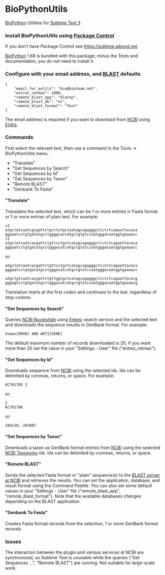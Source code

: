 BioPythonUtils
==============

[BioPython](http://biopython.org) Utilities for [Sublime Text 3](http://www.sublimetext.com/3)

### Install BioPythonUtils using [Package Control](https://sublime.wbond.net)

If you don't have Package Control see https://sublime.wbond.net.

[BioPython](http://biopython.org) 1.68 is bundled with this package, minus the Tests and
documentation, you do not need to install it.

### Configure with your email address, and [BLAST](http://blast.ncbi.nlm.nih.gov/Blast.cgi) defaults

~~~~
{
    "email_for_eutils": "bio@bioteam.net",
    "entrez_retmax": 1000,
    "remote_blast_app": "blastp",
    "remote_blast_db": "nr",
    "remote_blast_format": "Text"
}
~~~~

The email address is required if you want to download from [NCBI](http://www.ncbi.nlm.nih.gov)
using [EUtils](http://www.ncbi.nlm.nih.gov/books/NBK25500).

### Commands

First select the relevant text, then use a command in the Tools -> BioPythonUtils menu.


* "Translate"
* "Get Sequences by Search"
* "Get Sequences by Id"
* "Get Sequences by Taxon"
* "Remote BLAST"
* "Genbank To Fasta"

#### "Translate"

Translates the selected text, which can be 1 or more entries in Fasta format or 1 or more
entries of plain text. For example:
~~~~
>2
atgctatcaatcgcgattctgcttctgctaatagcagagggctcctctcaaaattacaca
ggaaatcctgtgatatgcctggggcaccatgctgtgtccaatgggacaatggtgaaaacc
>1
atgctatcaatcacgattctgttcctgctcatagcagagggctcctctcagaattacaca
gggaatcctgtgatatgcctgggacatcatgctgtatccaatgggacaatggtgaaaacc
~~~~
or:
~~~~
atgctatcaatcacgattctgttcctgctcatagcagagggctcctctcagaattacaca
gggaatcctgtgatatgcctgggacatcatgctgtatccaatgggacaatggtgaaaacc

atgctgtcaatcacgattctgttggtgctcatagcagagggctcctctcagaattacacg
gggagtcctgtgatatgcctgggacatcatgctgtatccaatgggacaatggtgaaaacg
~~~~
Translation starts at the first codon and continues to the last, regardless of stop codons.

#### "Get Sequences by Search"

Queries [NCBI Nucleotide](https://www.ncbi.nlm.nih.gov/nucleotide/) using [Entrez](https://www.ncbi.nlm.nih.gov/books/NBK184582/)
search service and the selected text and downloads the sequence results in GenBank format.
For example:
~~~~
human[ORGN] AND AKT1[GENE]
~~~~

The default maximum number of records downloaded is 20, if you want more than 20 set
the value in your "Settings - User" file ("entrez_retmax").

#### "Get Sequences by Id"

Downloads sequence from [NCBI](http://www.ncbi.nlm.nih.gov) using the selected ids. Ids can be delimited by commas,
returns, or space. For example:
~~~~
KC781785 2
~~~~
or:
~~~~
2
KC781786
~~~~
or:
~~~~
284218, 203807
~~~~

#### "Get Sequences by Taxon"

Downloads a taxon as GenBank format entries from [NCBI](http://www.ncbi.nlm.nih.gov) using the selected
[NCBI Taxonomy](http://www.ncbi.nlm.nih.gov/taxonomy) ids. Ids can be delimited by commas, returns, or space.

#### "Remote BLAST"

Sends the selected Fasta format or "plain" sequence(s) to the [BLAST server at NCBI](http://blast.ncbi.nlm.nih.gov/Blast.cgi) and retrieves the results. You can set the application, database, and result format using the Command Palette. You can also set some default values in your "Settings - User" file ("remote_blast_app", "remote_blast_format"). Note that the available databases changes depending on the BLAST application.

#### "Genbank To Fasta"

Creates Fasta format records from the selection, 1 or more GenBank format records.

### Issues

The interaction between the plugin and various services at NCBI are  synchronized, so Sublime Text is
unusable while the queries ("Get Sequences ...", "Remote BLAST") are running. Not suitable for large-scale work.
